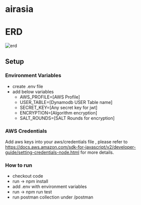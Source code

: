 # airasia

# ERD
![erd](https://github.com/jesus-dayo/airasia/blob/master/erd.png?raw=true)


## Setup
### Environment Variables
- create .env file
- add below variables
   - AWS_PROFILE=[AWS Profile]
   - USER_TABLE=[Dynamodb USER Table name]
   - SECRET_KEY=[Any secret key for jwt]
   - ENCRYPTION=[Algorithm encryption]
   - SALT_ROUNDS=[SALT Rounds for encryption]

### AWS Credentials
Add aws keys into your aws/credentials file , please refer to
https://docs.aws.amazon.com/sdk-for-javascript/v2/developer-guide/setting-credentials-node.html
for more details.

### How to run
- checkout code
- run -> npm install
- add .env with environment variables
- run -> npm run test
- run postman collection under /postman
